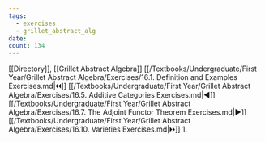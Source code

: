 ```yaml
---
tags:
  - exercises
  - grillet_abstract_alg
date:
count: 134
---
```

[[Directory]], [[Grillet Abstract Algebra]]
[[/Textbooks/Undergraduate/First Year/Grillet Abstract Algebra/Exercises/16.1. Definition and Examples Exercises.md|🞀🞀]] [[/Textbooks/Undergraduate/First Year/Grillet Abstract Algebra/Exercises/16.5. Additive Categories Exercises.md|◀]] [[/Textbooks/Undergraduate/First Year/Grillet Abstract Algebra/Exercises/16.7. The Adjoint Functor Theorem Exercises.md|▶]] [[/Textbooks/Undergraduate/First Year/Grillet Abstract Algebra/Exercises/16.10. Varieties Exercises.md|🞂🞂]]
1. 